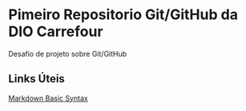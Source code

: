 # Pimeiro Repositorio Git/GitHub da DIO Carrefour
Desafio de projeto sobre Git/GitHub

## Links Úteis
[Markdown Basic Syntax](https://www.markdownguide.org/basic-syntax/)
